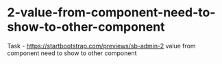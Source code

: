 # 2-value-from-component-need-to-show-to-other-component
Task - https://startbootstrap.com/previews/sb-admin-2 value from component need to show to other component
